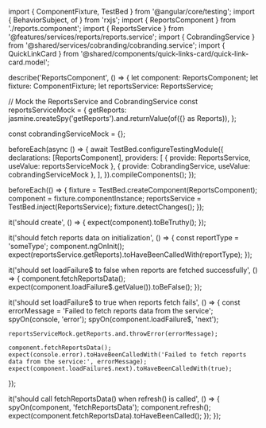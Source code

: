 import { ComponentFixture, TestBed } from '@angular/core/testing';
import { BehaviorSubject, of } from 'rxjs';
import { ReportsComponent } from './reports.component';
import { ReportsService } from '@features/services/reports/reports.service';
import { CobrandingService } from '@shared/services/cobranding/cobranding.service';
import { QuickLinkCard } from '@shared/components/quick-links-card/quick-link-card.model';

describe('ReportsComponent', () => {
  let component: ReportsComponent;
  let fixture: ComponentFixture<ReportsComponent>;
  let reportsService: ReportsService;

  // Mock the ReportsService and CobrandingService
  const reportsServiceMock = {
    getReports: jasmine.createSpy('getReports').and.returnValue(of({} as Reports)),
  };

  const cobrandingServiceMock = {};

  beforeEach(async () => {
    await TestBed.configureTestingModule({
      declarations: [ReportsComponent],
      providers: [
        { provide: ReportsService, useValue: reportsServiceMock },
        { provide: CobrandingService, useValue: cobrandingServiceMock },
      ],
    }).compileComponents();
  });

  beforeEach(() => {
    fixture = TestBed.createComponent(ReportsComponent);
    component = fixture.componentInstance;
    reportsService = TestBed.inject(ReportsService);
    fixture.detectChanges();
  });

  it('should create', () => {
    expect(component).toBeTruthy();
  });

  it('should fetch reports data on initialization', () => {
    const reportType = 'someType';
    component.ngOnInit();
    expect(reportsService.getReports).toHaveBeenCalledWith(reportType);
  });

  it('should set loadFailure$ to false when reports are fetched successfully', () => {
    component.fetchReportsData();
    expect(component.loadFailure$.getValue()).toBeFalse();
  });

  it('should set loadFailure$ to true when reports fetch fails', () => {
    const errorMessage = 'Failed to fetch reports data from the service';
    spyOn(console, 'error');
    spyOn(component.loadFailure$, 'next');

    reportsServiceMock.getReports.and.throwError(errorMessage);

    component.fetchReportsData();
    expect(console.error).toHaveBeenCalledWith('Failed to fetch reports data from the service:', errorMessage);
    expect(component.loadFailure$.next).toHaveBeenCalledWith(true);
  });

  it('should call fetchReportsData() when refresh() is called', () => {
    spyOn(component, 'fetchReportsData');
    component.refresh();
    expect(component.fetchReportsData).toHaveBeenCalled();
  });
});
